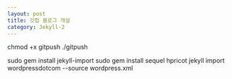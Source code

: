 ```yaml
---
layout: post
title: 깃헙 블로그 개설
category: Jekyll-2
---
```



chmod +x gitpush
./gitpush

sudo gem install jekyll-import
sudo gem install sequel hpricot
jekyll import wordpressdotcom --source wordpress.xml
